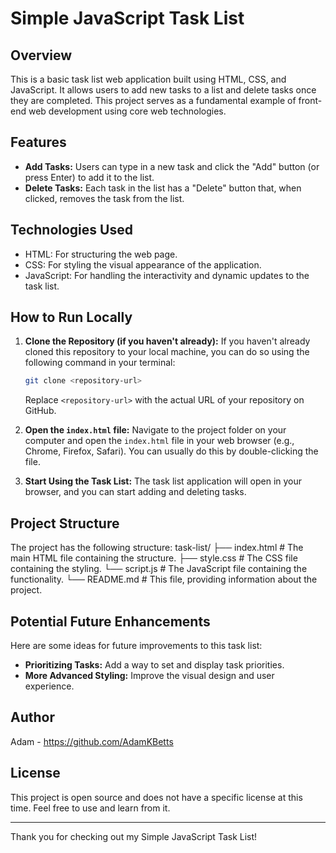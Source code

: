 # Simple JavaScript Task List

## Overview

This is a basic task list web application built using HTML, CSS, and JavaScript. It allows users to add new tasks to a list and delete tasks once they are completed. This project serves as a fundamental example of front-end web development using core web technologies.

## Features

- **Add Tasks:** Users can type in a new task and click the "Add" button (or press Enter) to add it to the list.
- **Delete Tasks:** Each task in the list has a "Delete" button that, when clicked, removes the task from the list.

## Technologies Used

- HTML: For structuring the web page.
- CSS: For styling the visual appearance of the application.
- JavaScript: For handling the interactivity and dynamic updates to the task list.

## How to Run Locally

1.  **Clone the Repository (if you haven't already):**
    If you haven't already cloned this repository to your local machine, you can do so using the following command in your terminal:

    ```bash
    git clone <repository-url>
    ```

    Replace `<repository-url>` with the actual URL of your repository on GitHub.

2.  **Open the `index.html` file:**
    Navigate to the project folder on your computer and open the `index.html` file in your web browser (e.g., Chrome, Firefox, Safari). You can usually do this by double-clicking the file.

3.  **Start Using the Task List:**
    The task list application will open in your browser, and you can start adding and deleting tasks.

## Project Structure

The project has the following structure:
task-list/
├── index.html # The main HTML file containing the structure.
├── style.css # The CSS file containing the styling.
└── script.js # The JavaScript file containing the functionality.
└── README.md # This file, providing information about the project.

## Potential Future Enhancements

Here are some ideas for future improvements to this task list:

- **Prioritizing Tasks:** Add a way to set and display task priorities.
- **More Advanced Styling:** Improve the visual design and user experience.

## Author

Adam - https://github.com/AdamKBetts

## License

This project is open source and does not have a specific license at this time. Feel free to use and learn from it.

---

Thank you for checking out my Simple JavaScript Task List!

